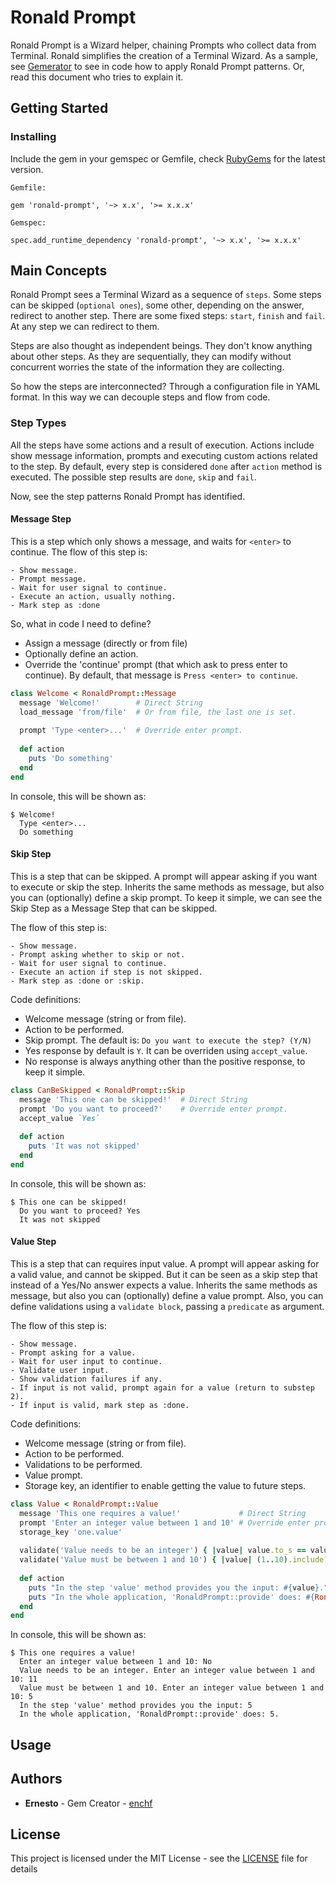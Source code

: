 # Ronald Prompt

Ronald Prompt is a Wizard helper, chaining Prompts who collect data from Terminal. 
Ronald simplifies the creation of a Terminal Wizard.
As a sample, see [Gemerator](https://github.com/enchf/gemerator) to see in code how to apply Ronald Prompt patterns.
Or, read this document who tries to explain it. 

## Getting Started

### Installing

Include the gem in your gemspec or Gemfile, check [RubyGems](http://rubygems.org/) for the latest version.

```
Gemfile:

gem 'ronald-prompt', '~> x.x', '>= x.x.x'

Gemspec:

spec.add_runtime_dependency 'ronald-prompt', '~> x.x', '>= x.x.x'
```

## Main Concepts

Ronald Prompt sees a Terminal Wizard as a sequence of `steps`.
Some steps can be skipped (`optional ones`), some other, depending on the answer, redirect to another step.
There are some fixed steps: `start`, `finish` and `fail`. At any step we can redirect to them.

Steps are also thought as independent beings. They don't know anything about other steps.
As they are sequentially, they can modify without concurrent worries the state of the information they are collecting.

So how the steps are interconnected? Through a configuration file in YAML format.
In this way we can decouple steps and flow from code.

### Step Types

All the steps have some actions and a result of execution.
Actions include show message information, prompts and executing custom actions related to the step.
By default, every step is considered `done` after `action` method is executed.
The possible step results are `done`, `skip` and `fail`.

Now, see the step patterns Ronald Prompt has identified.

#### Message Step

This is a step which only shows a message, and waits for `<enter>` to continue.
The flow of this step is:

```
- Show message.
- Prompt message.
- Wait for user signal to continue.
- Execute an action, usually nothing.
- Mark step as :done 
``` 

So, what in code I need to define?

* Assign a message (directly or from file)
* Optionally define an action.
* Override the 'continue' prompt (that which ask to press enter to continue).
By default, that message is `Press <enter> to continue`.

```ruby
class Welcome < RonaldPrompt::Message
  message 'Welcome!'        # Direct String
  load_message 'from/file'  # Or from file, the last one is set.
  
  prompt 'Type <enter>...'  # Override enter prompt.
  
  def action
    puts 'Do something'
  end
end
```

In console, this will be shown as:

```
$ Welcome! 
  Type <enter>...
  Do something
```

#### Skip Step

This is a step that can be skipped. A prompt will appear asking if you want to execute or skip the step.
Inherits the same methods as message, but also you can (optionally) define a skip prompt.
To keep it simple, we can see the Skip Step as a Message Step that can be skipped.

The flow of this step is:

```
- Show message.
- Prompt asking whether to skip or not. 
- Wait for user signal to continue.
- Execute an action if step is not skipped.
- Mark step as :done or :skip.
``` 

Code definitions:

* Welcome message (string or from file).
* Action to be performed.
* Skip prompt. The default is: `Do you want to execute the step? (Y/N)`
* Yes response by default is `Y`. It can be overriden using `accept_value`.
* No response is always anything other than the positive response, to keep it simple.

```ruby
class CanBeSkipped < RonaldPrompt::Skip
  message 'This one can be skipped!'  # Direct String
  prompt 'Do you want to proceed?'    # Override enter prompt.
  accept_value `Yes`
  
  def action
    puts 'It was not skipped'
  end
end
```

In console, this will be shown as:

```
$ This one can be skipped! 
  Do you want to proceed? Yes
  It was not skipped
```

#### Value Step

This is a step that can requires input value. A prompt will appear asking for a valid value, and cannot be skipped.
But it can be seen as a skip step that instead of a Yes/No answer expects a value.
Inherits the same methods as message, but also you can (optionally) define a value prompt.
Also, you can define validations using a `validate block`, passing a `predicate` as argument.

The flow of this step is:

```
- Show message.
- Prompt asking for a value.
- Wait for user input to continue.
- Validate user input.
- Show validation failures if any.
- If input is not valid, prompt again for a value (return to substep 2).
- If input is valid, mark step as :done.
``` 

Code definitions:

* Welcome message (string or from file).
* Action to be performed.
* Validations to be performed.
* Value prompt.
* Storage key, an identifier to enable getting the value to future steps.

```ruby
class Value < RonaldPrompt::Value
  message 'This one requires a value!'             # Direct String
  prompt 'Enter an integer value between 1 and 10' # Override enter prompt.
  storage_key 'one.value'
  
  validate('Value needs to be an integer') { |value| value.to_s == value.to_i.to_s }
  validate('Value must be between 1 and 10') { |value| (1..10).include? value }
  
  def action
    puts "In the step 'value' method provides you the input: #{value}."
    puts "In the whole application, 'RonaldPrompt::provide' does: #{RonaldPrompt.provide('one.value')}."
  end
end
```

In console, this will be shown as:

```
$ This one requires a value! 
  Enter an integer value between 1 and 10: No
  Value needs to be an integer. Enter an integer value between 1 and 10: 11
  Value must be between 1 and 10. Enter an integer value between 1 and 10: 5
  In the step 'value' method provides you the input: 5 
  In the whole application, 'RonaldPrompt::provide' does: 5.
```

## Usage

## Authors

* **Ernesto** - Gem Creator - [enchf](https://github.com/enchf)

## License

This project is licensed under the MIT License - see the [LICENSE](LICENSE) file for details
